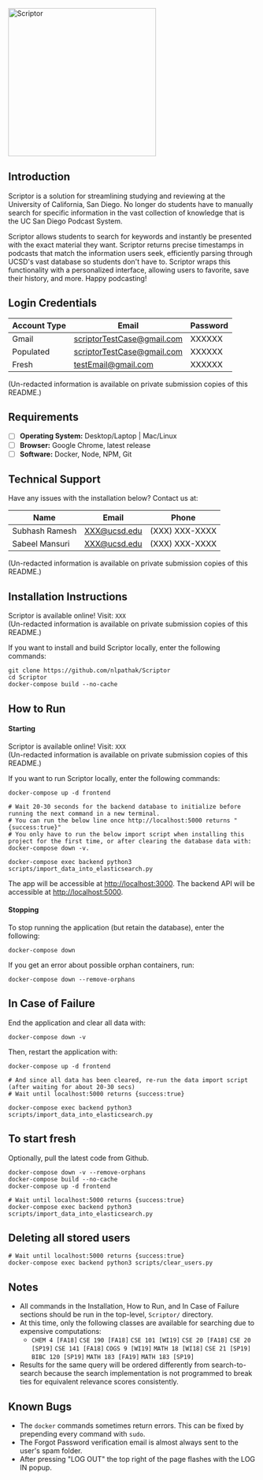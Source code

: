 <img src="https://i.imgur.com/DVGP07n.png" alt="Scriptor" width=300px>

## Introduction
Scriptor is a solution for streamlining studying and reviewing at the University of California, San Diego. No longer do students have to manually search for specific information in the vast collection of knowledge that is the UC San Diego Podcast System. 

Scriptor allows students to search for keywords and instantly be presented with the exact material they want. Scriptor returns precise timestamps in podcasts that match the information users seek, efficiently parsing through UCSD's vast database so students don't have to. Scriptor wraps this functionality with a personalized interface, allowing users to favorite, save their history, and more. Happy podcasting!

## Login Credentials

| Account Type  | Email | Password| 
| ------------- | ------------- | ------ |
| Gmail | scriptorTestCase@gmail.com | XXXXXX|
| Populated | scriptorTestCase@gmail.com | XXXXXX |
| Fresh | testEmail@gmail.com | XXXXXX |

(Un-redacted information is available on private submission copies of this README.)
 
## Requirements
- [ ] **Operating System:** Desktop/Laptop | Mac/Linux
- [ ] **Browser:** Google Chrome, latest release
- [ ] **Software:** Docker, Node, NPM, Git

## Technical Support
Have any issues with the installation below? Contact us at: 

| Name  | Email | Phone | 
| ------------- | ------------- | ------ |
| Subhash Ramesh | XXX@ucsd.edu | (XXX) XXX-XXXX |
| Sabeel Mansuri | XXX@ucsd.edu | (XXX) XXX-XXXX |

(Un-redacted information is available on private submission copies of this README.)

## Installation Instructions
Scriptor is available online! Visit: `XXX`  
(Un-redacted information is available on private submission copies of this README.)

If you want to install and build Scriptor locally, enter the following commands:
```shell
git clone https://github.com/nlpathak/Scriptor
cd Scriptor
docker-compose build --no-cache
```

## How to Run
#### Starting
Scriptor is available online! Visit: `XXX`  
(Un-redacted information is available on private submission copies of this README.)

If you want to run Scriptor locally, enter the following commands:
```shell
docker-compose up -d frontend

# Wait 20-30 seconds for the backend database to initialize before running the next command in a new terminal.
# You can run the below line once http://localhost:5000 returns "{success:true}"
# You only have to run the below import script when installing this project for the first time, or after clearing the database data with: docker-compose down -v.

docker-compose exec backend python3 scripts/import_data_into_elasticsearch.py
```

The app will be accessible at [http://localhost:3000](http://localhost:3000). The backend API will be accessible at [http://localhost:5000](http://localhost:5000).

#### Stopping
To stop running the application (but retain the database), enter the following:
```shell
docker-compose down
```

If you get an error about possible orphan containers, run:
``` shell
docker-compose down --remove-orphans
```

## In Case of Failure
End the application and clear all data with:
```shell
docker-compose down -v
```

Then, restart the application with:
```shell
docker-compose up -d frontend

# And since all data has been cleared, re-run the data import script (after waiting for about 20-30 secs)
# Wait until localhost:5000 returns {success:true}

docker-compose exec backend python3 scripts/import_data_into_elasticsearch.py
```

## To start fresh
Optionally, pull the latest code from Github.
``` shell
docker-compose down -v --remove-orphans
docker-compose build --no-cache
docker-compose up -d frontend

# Wait until localhost:5000 returns {success:true}
docker-compose exec backend python3 scripts/import_data_into_elasticsearch.py
```

## Deleting all stored users
``` shell
# Wait until localhost:5000 returns {success:true}
docker-compose exec backend python3 scripts/clear_users.py
```

## Notes
* All commands in the Installation, How to Run, and In Case of Failure sections should be run in the top-level, `Scriptor/` directory.
* At this time, only the following classes are available for searching due to expensive computations: 
  * `CHEM 4 [FA18]` `CSE 190 [FA18]` `CSE 101 [WI19]` `CSE 20 [FA18]` `CSE 20 [SP19]` `CSE 141 [FA18]` `COGS 9 [WI19]` `MATH 18 [WI18]` `CSE 21 [SP19]` `BIBC 120 [SP19]` `MATH 183 [FA19]` `MATH 183 [SP19]`
* Results for the same query will be ordered differently from search-to-search because the search implementation is not programmed to break ties for equivalent relevance scores consistently.

## Known Bugs
* The `docker` commands sometimes return errors. This can be fixed by prepending every command with `sudo`.
* The Forgot Password verification email is almost always sent to the user's spam folder.
* After pressing "LOG OUT" the top right of the page flashes with the LOG IN popup.
